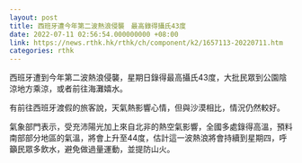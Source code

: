 ```yaml
---
layout: post
title: 西班牙遭今年第二波熱浪侵襲　最高錄得攝氏43度
date: 2022-07-11 02:56:54.000000000 +08:00
link: https://news.rthk.hk/rthk/ch/component/k2/1657113-20220711.htm
categories: rthk
---
```


西班牙遭到今年第二波熱浪侵襲，星期日錄得最高攝氏43度，大批民眾到公園陰涼地方乘涼，或者前往海灘嬉水。

有前往西班牙渡假的旅客說，天氣熱影響心情，但與沙漠相比，情況仍然較好。

氣象部門表示，受充沛陽光加上來自北非的熱空氣影響，全國多處錄得高溫，預料南部部分地區的氣溫，將會上升至44度，估計這一波熱浪將會持續到星期四，呼籲民眾多飲水，避免做過量運動，並提防山火。

